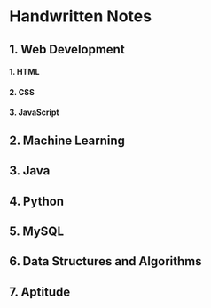 # Handwritten Notes
## 1. Web Development
#### 1. HTML
#### 2. CSS
#### 3. JavaScript

## 2. Machine Learning

## 3. Java

## 4. Python

## 5. MySQL

## 6. Data Structures and Algorithms

## 7. Aptitude
